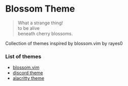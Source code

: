 # Blossom Theme

> What a strange thing!  
to be alive  
beneath cherry blossoms.

Collection of themes inspired by blossom.vim by rayes0

### List of themes

- [blossom.vim](https://github.com/blossom-theme/blossom.vim)
- [discord theme](https://github.com/blossom-theme/discord)
- [alacritty theme](https://github.com/blossom-theme/alacritty)

<br>

